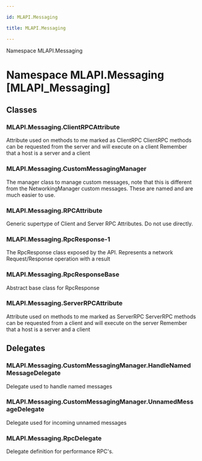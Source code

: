 ```yaml
---

id: MLAPI.Messaging

title: MLAPI.Messaging

---
```


Namespace MLAPI.Messaging

# Namespace MLAPI.Messaging [MLAPI_Messaging]

<div class="markdown level0 summary" markdown="1">

</div>

<div class="markdown level0 conceptual" markdown="1">

</div>

<div class="markdown level0 remarks" markdown="1">

</div>

## Classes

### MLAPI.Messaging.ClientRPCAttribute

<div class="section" markdown="1">

Attribute used on methods to me marked as ClientRPC ClientRPC methods
can be requested from the server and will execute on a client Remember
that a host is a server and a client

</div>

### MLAPI.Messaging.CustomMessagingManager

<div class="section" markdown="1">

The manager class to manage custom messages, note that this is different
from the NetworkingManager custom messages. These are named and are much
easier to use.

</div>

### MLAPI.Messaging.RPCAttribute

<div class="section" markdown="1">

Generic supertype of Client and Server RPC Attributes. Do not use
directly.

</div>

### MLAPI.Messaging.RpcResponse-1

<div class="section" markdown="1">

The RpcResponse class exposed by the API. Represents a network
Request/Response operation with a result

</div>

### MLAPI.Messaging.RpcResponseBase

<div class="section" markdown="1">

Abstract base class for RpcResponse

</div>

### MLAPI.Messaging.ServerRPCAttribute

<div class="section" markdown="1">

Attribute used on methods to me marked as ServerRPC ServerRPC methods
can be requested from a client and will execute on the server Remember
that a host is a server and a client

</div>

## Delegates

### MLAPI.Messaging.CustomMessagingManager.HandleNamedMessageDelegate

<div class="section" markdown="1">

Delegate used to handle named messages

</div>

### MLAPI.Messaging.CustomMessagingManager.UnnamedMessageDelegate

<div class="section" markdown="1">

Delegate used for incoming unnamed messages

</div>

### MLAPI.Messaging.RpcDelegate

<div class="section" markdown="1">

Delegate definition for performance RPC's.

</div>
